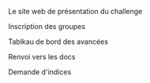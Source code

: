 Le site web de présentation du challenge

Inscription des groupes

Tablkau de bord des avancées

Renvoi vers les docs

Demande d'indices
~~~~